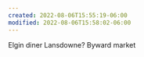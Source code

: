 ```yaml
---
created: 2022-08-06T15:55:19-06:00
modified: 2022-08-06T15:58:02-06:00
---
```


Elgin diner
Lansdowne?
Byward market

